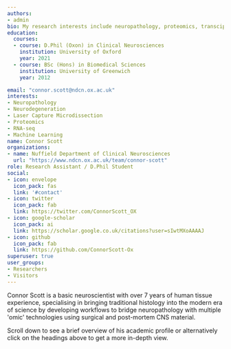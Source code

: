 ```yaml
---
authors:
- admin
bio: My research interests include neuropathology, proteomics, transciptomics and biomarker discovery. 
education:
  courses:
  - course: D.Phil (Oxon) in Clinical Neurosciences
    institution: University of Oxford
    year: 2021
  - course: BSc (Hons) in Biomedical Sciences
    institution: University of Greenwich
    year: 2012

email: "connor.scott@ndcn.ox.ac.uk"
interests:
- Neuropathology  
- Neurodegeneration
- Laser Capture Microdissection
- Proteomics
- RNA-seq
- Machine Learning
name: Connor Scott
organizations:
- name: Nuffield Department of Clinical Neurosciences
  url: "https://www.ndcn.ox.ac.uk/team/connor-scott"
role: Research Assistant / D.Phil Student
social:
- icon: envelope
  icon_pack: fas
  link: '#contact'
- icon: twitter
  icon_pack: fab
  link: https://twitter.com/ConnorScott_OX
- icon: google-scholar
  icon_pack: ai
  link: https://scholar.google.co.uk/citations?user=sIwtMXoAAAAJ
- icon: github
  icon_pack: fab
  link: https://github.com/ConnorScott-Ox
superuser: true
user_groups:
- Researchers
- Visitors
---
```


Connor Scott is a basic neuroscientist with over 7 years of human tissue experience, specialising in bringing traditional histology into the modern era of science by developing workflows to bridge neuropathology with multiple 'omic' technologies using surgical and post-mortem CNS material. 

Scroll down to see a brief overview of his academic profile or alternatively click on the headings above to get a more in-depth view.
